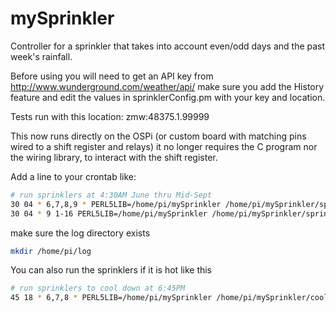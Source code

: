 mySprinkler
===========

Controller for a sprinkler that takes into account even/odd days and the past week's rainfall.

Before using you will need to get an API key from http://www.wunderground.com/weather/api/  make sure you add the History feature
and edit the values in sprinklerConfig.pm with your key and location.

Tests run with this location: zmw:48375.1.99999

This now runs directly on the OSPi (or custom board with matching pins wired to a shift register and relays) it no longer requires the C program nor the wiring library, to interact with the shift register.

Add a line to your crontab like:
```sh
# run sprinklers at 4:30AM June thru Mid-Sept
30 04 * 6,7,8,9 * PERL5LIB=/home/pi/mySprinkler /home/pi/mySprinkler/sprinklerProgram.pl &>> /home/pi/log/sprinkler.log
30 04 * 9 1-16 PERL5LIB=/home/pi/mySprinkler /home/pi/mySprinkler/sprinklerProgram.pl &>> /home/pi/log/sprinkler.log
```

make sure the log directory exists
```sh
mkdir /home/pi/log
```

You can also run the sprinklers if it is hot like this
```sh
# run sprinklers to cool down at 6:45PM 
45 18 * 6,7,8 * PERL5LIB=/home/pi/mySprinkler /home/pi/mySprinkler/coolDown.pl &>> /home/pi/log/coolDownSprinkler.log
```
